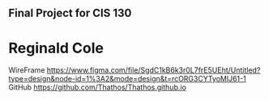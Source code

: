 ## Final Project for CIS 130
# Reginald Cole
WireFrame
https://www.figma.com/file/SgdC1kB6k3r0L7frE5UEht/Untitled?type=design&node-id=1%3A2&mode=design&t=rcORG3CYTyoMlJ61-1
GitHub
https://github.com/Thathos/Thathos.github.io
